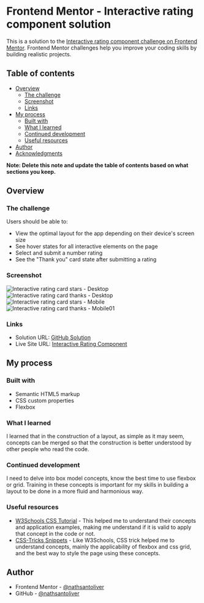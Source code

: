 # Frontend Mentor - Interactive rating component solution

This is a solution to the [Interactive rating component challenge on Frontend Mentor](https://www.frontendmentor.io/challenges/interactive-rating-component-koxpeBUmI). Frontend Mentor challenges help you improve your coding skills by building realistic projects. 

## Table of contents

- [Overview](#overview)
  - [The challenge](#the-challenge)
  - [Screenshot](#screenshot)
  - [Links](#links)
- [My process](#my-process)
  - [Built with](#built-with)
  - [What I learned](#what-i-learned)
  - [Continued development](#continued-development)
  - [Useful resources](#useful-resources)
- [Author](#author)
- [Acknowledgments](#acknowledgments)

**Note: Delete this note and update the table of contents based on what sections you keep.**

## Overview

### The challenge

Users should be able to:

- View the optimal layout for the app depending on their device's screen size
- See hover states for all interactive elements on the page
- Select and submit a number rating
- See the "Thank you" card state after submitting a rating

### Screenshot

![Interactive rating card stars - Desktop](./screenshot/desktop_card_rating.png)
![Interactive rating card thanks - Desktop](./screenshot/desktop_card_thanks.png)
![Interactive rating card stars - Mobile](./screenshot/mobile_card_thanks.png)
![Interactive rating card thanks - Mobile01](./screenshot/mobile_card_rating.png)

### Links

- Solution URL: [GitHub Solution](https://github.com/nathsantoliver/interactive-rating-component-main)
- Live Site URL: [Interactive Rating Component](https://interactive-rating-component-main-seven-beryl.vercel.app/)

## My process

### Built with

- Semantic HTML5 markup
- CSS custom properties
- Flexbox

### What I learned

I learned that in the construction of a layout, as simple as it may seem, concepts can be merged so that the construction is better understood by other people who read the code.

### Continued development

I need to delve into box model concepts, know the best time to use flexbox or grid. Training in these concepts is important for my skills in building a layout to be done in a more fluid and harmonious way.

### Useful resources

- [W3Schools CSS Tutorial](https://www.w3schools.com/css) - This helped me to understand their concepts and application examples, making me understand if it is valid to apply that concept in the code or not.
- [CSS-Tricks Snippets](https://css-tricks.com/snippets/css/) - Like W3Schools, CSS trick helped me to understand concepts, mainly the applicability of flexbox and css grid, and the best way to style the page using these concepts.

## Author

- Frontend Mentor - [@nathsantoliver](https://www.frontendmentor.io/profile/nathsantoliver)
- GitHub - [@nathsantoliver](https://github.com/nathsantoliver)
